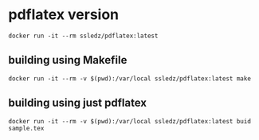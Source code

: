 # pdflatex version
```
docker run -it --rm ssledz/pdflatex:latest
```

## building using Makefile

```
docker run -it --rm -v $(pwd):/var/local ssledz/pdflatex:latest make
```

## building using just pdflatex
```
docker run -it --rm -v $(pwd):/var/local ssledz/pdflatex:latest buid sample.tex
```